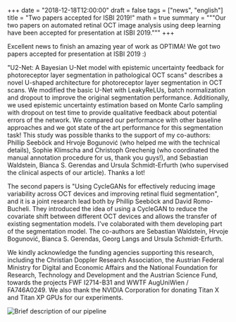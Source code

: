 +++
date = "2018-12-18T12:00:00"
draft = false
tags = ["news", "english"]
title = "Two papers accepted for ISBI 2019!"
math = true
summary = """Our two papers on automated retinal OCT image analysis using deep learning have been accepted for presentation at ISBI 2019."""
+++

Excellent news to finish an amazing year of work as OPTIMA! We got two papers accepted for presentation at ISBI 2019 :)

"U2-Net: A Bayesian U-Net model with epistemic uncertainty feedback for photoreceptor layer segmentation in pathological OCT scans" describes a novel U-shaped architecture for photoreceptor layer segmentation in OCT scans. We modified the basic U-Net with LeakyReLUs, batch normalization and dropout to improve the original segmentation performance. Additionally, we used epistemic uncertainty estimation based on Monte Carlo sampling with dropout on test time to provide qualitative feedback about potential errors of the network. We compared our performance with other baseline approaches and we got state of the art performance for this segmentation task! This study was possible thanks to the support of my co-authors: Phillip Seeböck and Hrvoje Bogunović (who helped me with the technical details), Sophie Klimscha and Christoph Grechenig (who coordinated the manual annotation procedure for us, thank you guys!), and Sebastian Waldstein, Bianca S. Gerendas and Ursula Schmidt-Erfurth (who supervised the clinical aspects of our article). Thanks a lot!

The second papers is "Using CycleGANs for effectively reducing image variability across OCT devices and improving retinal fluid segmentation", and it is a joint research lead both by Phillip Seeböck and David Romo-Bucheli. They introduced the idea of using a CycleGAN to reduce the covariate shift between different OCT devices and allows the transfer of existing segmentation models. I've colaborated with them developing part of the segmentation model. The co-authors are Sebastian Waldstein, Hrvoje Bogunović, Bianca S. Gerendas, Georg Langs and Ursula Schmidt-Erfurth.

We kindly acknowledge the funding agencies supporting this research, including the Christian Doppler Research Association, the Austrian Federal Ministry for Digital and Economic Affairs and the National Foundation for Research, Technology and Development and the Austrian Science Fund, towards the projects FWF I2714-B31 and WWTF AugUniWien / FA746A0249. We also thank the NVIDIA Corporation for donating Titan X and Titan XP GPUs for our experiments.

![Brief description of our pipeline](/img/ISBI_2019_banner_web-960.jpg)